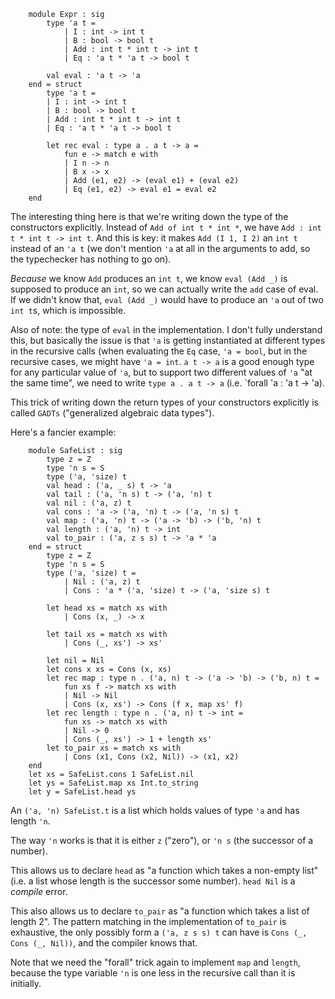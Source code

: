 		module Expr : sig
			type 'a t =
				| I : int -> int t
				| B : bool -> bool t
				| Add : int t * int t -> int t
				| Eq : 'a t * 'a t -> bool t

			val eval : 'a t -> 'a
		end = struct
			type 'a t =
			| I : int -> int t
			| B : bool -> bool t
			| Add : int t * int t -> int t
			| Eq : 'a t * 'a t -> bool t

			let rec eval : type a . a t -> a =
				fun e -> match e with
				| I n -> n
				| B x -> x
				| Add (e1, e2) -> (eval e1) + (eval e2)
				| Eq (e1, e2) -> eval e1 = eval e2
		end

The interesting thing here is that we're writing down the type of the constructors explicitly. Instead of `Add of int t * int *`, we have `Add : int t * int t -> int t`. And this is key: it makes `Add (I 1, I 2)` an `int t` instead of an `'a t` (we don't mention `'a` at all in the arguments to add, so the typechecker has nothing to go on).

_Because_ we know `Add` produces an `int t`, we know `eval (Add _)` is supposed to produce an `int`, so we can actually write the `add` case of eval. If we didn't know that, `eval (Add _)` would have to produce an `'a` out of two `int t`s, which is impossible.

Also of note: the type of `eval` in the implementation. I don't fully understand this, but basically the issue is that `'a` is getting instantiated at different types in the recursive calls (when evaluating the `Eq` case, `'a = bool`, but in the recursive cases, we might have `'a = int`. `a t -> a` is a good enough type for any particular value of `'a`, but to support two different values of `'a` "at the same time", we need to write `type a . a t -> a` (i.e. `forall 'a : 'a t -> 'a).

This trick of writing down the return types of your constructors explicitly is called `GADTs` ("generalized algebraic data types").

Here's a fancier example:

		module SafeList : sig
			type z = Z
			type 'n s = S
			type ('a, 'size) t
			val head : ('a, _ s) t -> 'a
			val tail : ('a, 'n s) t -> ('a, 'n) t
			val nil : ('a, z) t
			val cons : 'a -> ('a, 'n) t -> ('a, 'n s) t
			val map : ('a, 'n) t -> ('a -> 'b) -> ('b, 'n) t
			val length : ('a, 'n) t -> int
			val to_pair : ('a, z s s) t -> 'a * 'a
		end = struct
			type z = Z
			type 'n s = S
			type ('a, 'size) t =
				| Nil : ('a, z) t
				| Cons : 'a * ('a, 'size) t -> ('a, 'size s) t

			let head xs = match xs with
				| Cons (x, _) -> x

			let tail xs = match xs with
				| Cons (_, xs') -> xs'

			let nil = Nil
			let cons x xs = Cons (x, xs)
			let rec map : type n . ('a, n) t -> ('a -> 'b) -> ('b, n) t =
				fun xs f -> match xs with
				| Nil -> Nil
				| Cons (x, xs') -> Cons (f x, map xs' f)
			let rec length : type n . ('a, n) t -> int =
				fun xs -> match xs with
				| Nil -> 0
				| Cons (_, xs') -> 1 + length xs'
			let to_pair xs = match xs with
				| Cons (x1, Cons (x2, Nil)) -> (x1, x2)
		end
		let xs = SafeList.cons 1 SafeList.nil
		let ys = SafeList.map xs Int.to_string
		let y = SafeList.head ys

An `('a, 'n) SafeList.t` is a list which holds values of type `'a` and has length `'n`.

The way `'n` works is that it is either `z` ("zero"), or `'n s` (the successor of a number).

This allows us to declare `head` as "a function which takes a non-empty list" (i.e. a list whose length is the successor some number). `head Nil` is a _compile_ error.

This also allows us to declare `to_pair` as "a function which takes a list of length 2". The pattern matching in the implementation of `to_pair` is exhaustive, the only possibly form a `('a, z s s) t` can have is `Cons (_, Cons (_, Nil))`, and the compiler knows that.

Note that we need the "forall" trick again to implement `map` and `length`, because the type variable `'n` is one less in the recursive call than it is initially.
